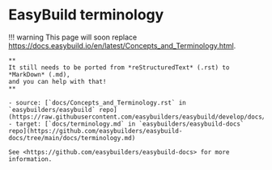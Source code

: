 # EasyBuild terminology

!!! warning
    This page will soon replace <https://docs.easybuild.io/en/latest/Concepts_and_Terminology.html>.

    **
    It still needs to be ported from *reStructuredText* (.rst) to *MarkDown* (.md),  
    and you can help with that!
    **

    - source: [`docs/Concepts_and_Terminology.rst` in `easybuilders/easybuild` repo](https://raw.githubusercontent.com/easybuilders/easybuild/develop/docs/Concepts_and_Terminology.rst)
    - target: [`docs/terminology.md` in `easybuilders/easybuild-docs` repo](https://github.com/easybuilders/easybuild-docs/tree/main/docs/terminology.md)

    See <https://github.com/easybuilders/easybuild-docs> for more information.
